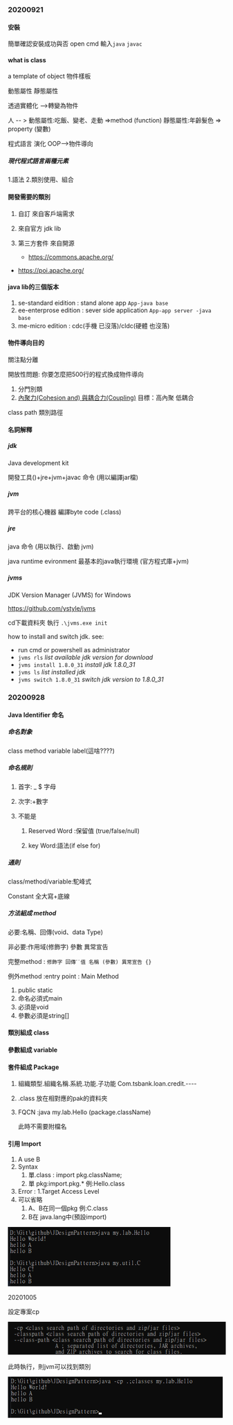 ### 20200921

#### 安裝

簡單確認安裝成功與否 
open cmd 
輸入`java`  `javac`

#### what is class 

a template of object  物件樣板

動態屬性
靜態屬性

透過實體化 -->轉變為物件

人 -- > 
動態屬性:吃飯、變老、走動 =>method (function)
靜態屬性:年齡髮色 => property (變數)

程式語言 演化
OOP-->物件導向

##### 現代程式語言兩種元素

1.語法
2.類別使用、組合

#### 開發需要的類別

1. 自訂 來自客戶端需求

2. 來自官方 jdk lib

3. 第三方套件 來自開源
   - https://commons.apache.org/
   
- https://poi.apache.org/


#### java lib的三個版本   

1. se-standard eidition : stand alone app
    `App-java base`
2. ee-enterprose edition : sever side application
    `App-app server -java base`
3. me-micro edition : cdc(手機 已沒落)/cldc(硬體 也沒落)

#### 物件導向目的

 關注點分離

開放性問題: 你要怎麼把500行的程式換成物件導向

1. 分門別類
2. [內聚力(Cohesion and) 與耦合力(Coupling)](https://blog.cwke.org/2010/11/cohesion-and-coupling.html) 目標：高內聚 低耦合

class path 類別路徑

#### 名詞解釋

##### jdk 

Java development  kit

開發工具()+jre+jvm+javac 命令 (用以編譯jar檔)

##### jvm

跨平台的核心機器 編譯byte code (.class)

##### jre 

java 命令 (用以執行、啟動 jvm)

java runtime evironment 最基本的java執行環境 (官方程式庫+jvm)

##### jvms 

JDK Version Manager (JVMS) for Windows

https://github.com/ystyle/jvms

cd下載資料夾 執行 `.\jvms.exe init`

how to install and switch jdk. see:

- run cmd or powershell as administrator
- `jvms rls` *list available jdk version for download*
- `jvms install 1.8.0_31` *install jdk 1.8.0_31*
- `jvms ls` *list installed jdk*
- `jvms switch 1.8.0_31` *switch jdk version to 1.8.0_31*

### 20200928

#### Java Identifier 命名

##### 命名對象

class method variable label(這啥????)

##### 命名規則

1. 首字: _ $ 字母

2. 次字:+數字

3. 不能是

   1. Reserved Word :保留值 (true/false/null)

   2. key Word:語法(if else for)

##### 通則

class/method/variable:駝峰式

Constant 全大寫+底線

##### 方法組成 method

必要:名稱、回傳(void、data Type)

非必要:作用域(修飾字) 參數 異常宣告

完整method : `修飾字 回傳ˊ˙值 名稱 (參數) 異常宣告 {}`

例外method :entry point : Main Method 

1. public static
2. 命名必須式main
3. 必須是void
4. 參數必須是string[]

#### 類別組成 class
#### 參數組成 variable
#### 套件組成 Package
1. 組織類型.組織名稱.系統.功能.子功能
   Com.tsbank.loan.credit.----

2. .class
   放在相對應的pak的資料夾
   
3. FQCN :java my.lab.Hello (package.className) 

   此時不需要附檔名

#### 引用 Import

1. A use B
2. Syntax 
   1. 單.class : import pkg.className;
   2. 單 pkg:import.pkg.* 例:Hello.class
3. Error : 1.Target Access Level
4. 可以省略
   1. A、B在同一個pkg 例:C.class
   2. B在 java.lang中(預設import)

![image-20200928210930461](.attachments/image-20200928210930461.png)

20201005

設定專案cp

![image-20201005193444608](.attachments/image-20201005193444608.png)

此時執行，則jvm可以找到類別

![image-20201005193744183](.attachments/image-20201005193744183.png)







